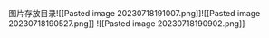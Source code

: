 图片存放目录![[Pasted image 20230718191007.png]]![[Pasted image 20230718190527.png]]
![[Pasted image 20230718190902.png]]
